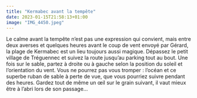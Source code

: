 ```yaml
---
title: "Kermabec avant la tempête"
date: 2023-01-15T21:58:13+01:00
image: "IMG_4450.jpeg"
---
```


Le calme avant la tempête n’est pas une expression qui convient, mais entre deux averses et quelques heures avant le coup de vent envoyé par Gérard, la plage de Kermabec est un lieu toujours aussi magique. Dépassez le petit village de Tréguennec et suivez la route jusqu’au parking tout au bout. Une fois sur le sable, partez à droite ou à gauche selon la position du soleil et l’orientation du vent. Vous ne pourrez pas vous tromper : l’océan et ce superbe ruban de sable à perte de vue, que vous pourriez suivre pendant des heures. Gardez tout de même un œil sur le grain suivant, il vaut mieux être à l’abri lors de son passage…